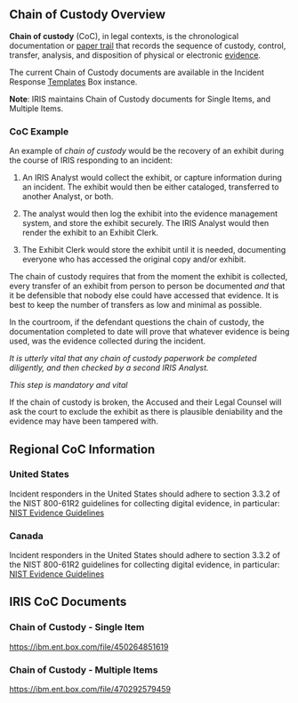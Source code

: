 ## Chain of Custody Overview

**Chain of custody** (CoC), in legal contexts, is the chronological documentation or [paper trail](https://en.wiktionary.org/wiki/paper_trail "wiktionary:paper trail") that records the sequence of custody, control, transfer, analysis, and disposition of physical or electronic [evidence](https://en.wikipedia.org/wiki/Evidence "Evidence").

The current Chain of Custody documents are available in the Incident Response [Templates](https://ibm.ent.box.com/folder/53676630277) Box instance. 

**Note**: IRIS maintains Chain of Custody documents for Single Items, and Multiple Items. 

### CoC Example

An example of  _chain of custody_  would be the recovery of an exhibit during the course of IRIS responding to an incident:

1.  An IRIS Analyst would collect the exhibit, or capture information during an incident. The exhibit would then be either cataloged, transferred to another Analyst, or both.

2.  The analyst would then log the exhibit into the evidence management system, and store the exhibit securely. The IRIS Analyst would then render the exhibit to an Exhibit Clerk.

3.  The Exhibit Clerk would store the exhibit until it is needed, documenting everyone who has accessed the original copy and/or exhibit. 

The chain of custody requires that from the moment the exhibit is collected, every transfer of an exhibit from person to person be documented  _and_  that it be defensible that nobody else could have accessed that evidence. It is best to keep the number of transfers as low and minimal as possible.

In the courtroom, if the defendant questions the chain of custody, the documentation completed to date will prove that whatever evidence is being used, was the evidence collected during the incident.

_It is utterly vital that *any* chain of custody paperwork be completed diligently, and then checked by a second IRIS Analyst._ 

*This step is mandatory and vital*

If the chain of custody is broken, the Accused and their Legal Counsel will ask the court to exclude the exhibit as there is plausible deniability and the evidence may have been tampered with.

## Regional CoC Information

### United States
Incident responders in the United States should adhere to section 3.3.2 of the NIST 800-61R2 guidelines for collecting digital evidence, in particular:
[NIST Evidence Guidelines](https://nvlpubs.nist.gov/nistpubs/SpecialPublications/NIST.SP.800-61r2.pdf)
### Canada
Incident responders in the United States should adhere to section 3.3.2 of the NIST 800-61R2 guidelines for collecting digital evidence, in particular:
[NIST Evidence Guidelines](https://nvlpubs.nist.gov/nistpubs/SpecialPublications/NIST.SP.800-61r2.pdf)

## IRIS CoC Documents

### Chain of Custody - Single Item
https://ibm.ent.box.com/file/450264851619

### Chain of Custody - Multiple Items
https://ibm.ent.box.com/file/470292579459
